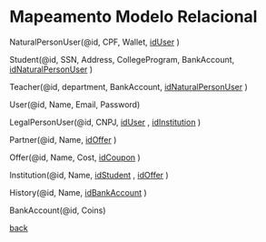 # Mapeamento Modelo Relacional
NaturalPersonUser(@id, CPF, Wallet, [idUser]() )

Student(@id, SSN, Address, CollegeProgram, BankAccount, [idNaturalPersonUser]() )

Teacher(@id, department, BankAccount, [idNaturalPersonUser]() )

User(@id, Name, Email, Password)

LegalPersonUser(@id, CNPJ, [idUser]() , [idInstitution]() )

Partner(@id, Name, [idOffer]() )

Offer(@id, Name, Cost, [idCoupon]() )

Institution(@id, Name, [idStudent]() , [idOffer]() )

History(@id, Name, [idBankAccount]() )

BankAccount(@id, Coins)

[back](../README.md)